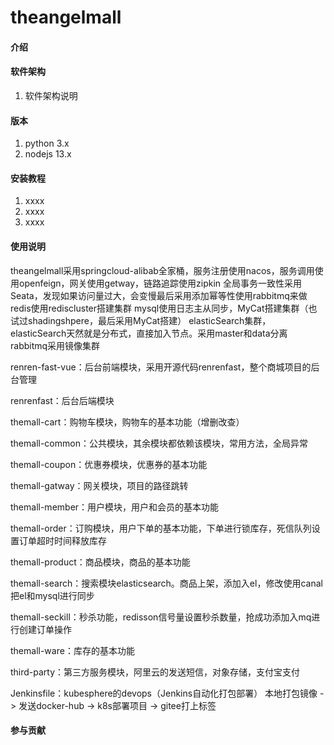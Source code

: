 # theangelmall


#### 介绍

#### 软件架构
1. 软件架构说明

#### 版本

1.  python 3.x
2.  nodejs 13.x

#### 安装教程

1.  xxxx
2.  xxxx
3.  xxxx

#### 使用说明

theangelmall采用springcloud-alibab全家桶，服务注册使用nacos，服务调用使用openfeign，网关使用getway，链路追踪使用zipkin
全局事务一致性采用Seata，发现如果访问量过大，会变慢最后采用添加幂等性使用rabbitmq来做
redis使用rediscluster搭建集群
mysql使用日志主从同步，MyCat搭建集群（也试过shadingshpere，最后采用MyCat搭建）
elasticSearch集群，elasticSearch天然就是分布式，直接加入节点。采用master和data分离
rabbitmq采用镜像集群

renren-fast-vue：后台前端模块，采用开源代码renrenfast，整个商城项目的后台管理

renrenfast：后台后端模块

themall-cart：购物车模块，购物车的基本功能（增删改查）

themall-common：公共模块，其余模块都依赖该模块，常用方法，全局异常

themall-coupon：优惠券模块，优惠券的基本功能

themall-gatway：网关模块，项目的路径跳转

themall-member：用户模块，用户和会员的基本功能

themall-order：订购模块，用户下单的基本功能，下单进行锁库存，死信队列设置订单超时时间释放库存

themall-product：商品模块，商品的基本功能

themall-search：搜索模块elasticsearch。商品上架，添加入el，修改使用canal把el和mysql进行同步

themall-seckill：秒杀功能，redisson信号量设置秒杀数量，抢成功添加入mq进行创建订单操作

themall-ware：库存的基本功能

third-party：第三方服务模块，阿里云的发送短信，对象存储，支付宝支付

Jenkinsfile：kubesphere的devops（Jenkins自动化打包部署） 本地打包镜像 -> 发送docker-hub -> k8s部署项目 -> gitee打上标签

#### 参与贡献

